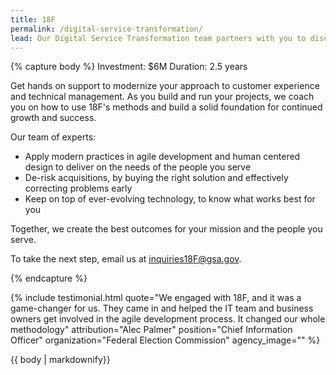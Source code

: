 ```yaml
---
title: 18F
permalink: /digital-service-transformation/
lead: Our Digital Service Transformation team partners with you to discover, design, build, and continually improve on your digital services. We will build the right systems to support your work and to excel at your service goals, and grow your capacity along the way so you are empowered to continue to evolve your services to meet changing needs.
---
```


{% capture body %}
Investment: $6M
Duration: 2.5 years

Get hands on support to modernize your approach to customer experience and technical management. As you build and run your projects, we coach you on how to use 18F's methods and build a solid foundation for continued growth and success.

Our team of experts:
- Apply modern practices in agile development and human centered design to deliver on the needs of the people you serve
- De-risk acquisitions, by buying the right solution and effectively correcting problems early
- Keep on top of ever-evolving technology, to know what works best for you

Together, we create the best outcomes for your mission and the people you serve.

To take the next step, email us at <a href="mailto:inquiries18F@gsa.gov">inquiries18F@gsa.gov</a>.

{% endcapture %}

{% include testimonial.html
    quote="We engaged with 18F, and it was a game-changer for us. They came in and helped the IT team and business owners get involved in the agile development process. It changed our whole methodology"
    attribution="Alec Palmer"
    position="Chief Information Officer"
    organization="Federal Election Commission"
    agency_image=""
%}

<section class="usa-section section-padding-6">
<div class="grid-container">
  <div>
    {{ body | markdownify}}
  </div>
</div>
</section
